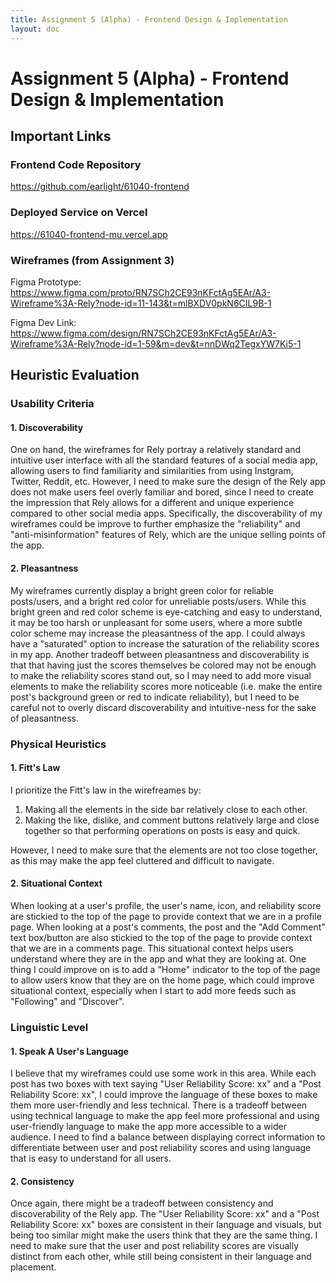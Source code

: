 ```yaml
---
title: Assignment 5 (Alpha) - Frontend Design & Implementation
layout: doc
---
```


# Assignment 5 (Alpha) - Frontend Design & Implementation

## Important Links

### Frontend Code Repository

https://github.com/earlight/61040-frontend

### Deployed Service on Vercel

https://61040-frontend-mu.vercel.app

### Wireframes (from Assignment 3)

Figma Prototype:  
https://www.figma.com/proto/RN7SCh2CE93nKFctAg5EAr/A3-Wireframe%3A-Rely?node-id=11-143&t=mlBXDV0pkN6CIL9B-1

Figma Dev Link:  
https://www.figma.com/design/RN7SCh2CE93nKFctAg5EAr/A3-Wireframe%3A-Rely?node-id=1-59&m=dev&t=nnDWq2TegxYW7Ki5-1

## Heuristic Evaluation

### Usability Criteria

#### 1. Discoverability

One on hand, the wireframes for Rely portray a relatively standard and intuitive user interface with all the standard features of a social media app, allowing users to find familiarity and similarities from using Instgram, Twitter, Reddit, etc. However, I need to make sure the design of the Rely app does not make users feel overly familiar and bored, since I need to create the impression that Rely allows for a different and unique experience compared to other social media apps. Specifically, the discoverability of my wireframes could be improve to further emphasize the "reliability" and  "anti-misinformation" features of Rely, which are the unique selling points of the app.

#### 2. Pleasantness

My wireframes currently display a bright green color for reliable posts/users, and a bright red color for unreliable posts/users. While this bright green and red color scheme is eye-catching and easy to understand, it may be too harsh or unpleasant for some users, where a more subtle color scheme may increase the pleasantness of the app. I could always have a "saturated" option to increase the saturation of the reliability scores in my app. Another tradeoff between pleasantness and discoverability is that that having just the scores themselves be colored may not be enough to make the reliability scores stand out, so I may need to add more visual elements to make the reliability scores more noticeable (i.e. make the entire post's background green or red to indicate reliability), but I need to be careful not to overly discard discoverability and intuitive-ness for the sake of pleasantness.

### Physical Heuristics

#### 1. Fitt's Law

I prioritize the Fitt's law in the wirefreames by:
1. Making all the elements in the side bar relatively close to each other.
2. Making the like, dislike, and comment buttons relatively large and close together so that performing operations on posts is easy and quick.

However, I need to make sure that the elements are not too close together, as this may make the app feel cluttered and difficult to navigate.

#### 2. Situational Context

When looking at a user's profile, the user's name, icon, and reliability score are stickied to the top of the page to provide context that we are in a profile page. When looking at a post's comments, the post and the "Add Comment" text box/button are also stickied to the top of the page to provide context that we are in a comments page. This situational context helps users understand where they are in the app and what they are looking at. One thing I could improve on is to add a "Home" indicator to the top of the page to allow users know that they are on the home page, which could improve situational context, especially when I start to add more feeds such as "Following" and "Discover".

### Linguistic Level

#### 1. Speak A User's Language

I believe that my wireframes could use some work in this area. While each post has two boxes with text saying "User Reliability Score: xx" and a "Post Reliability Score: xx", I could improve the language of these boxes to make them more user-friendly and less technical. There is a tradeoff between using technical language to make the app feel more professional and using user-friendly language to make the app more accessible to a wider audience. I need to find a balance between displaying correct information to differentiate between user and post reliability scores and using language that is easy to understand for all users.

#### 2. Consistency

Once again, there might be a tradeoff between consistency and discoverability of the Rely app. The "User Reliability Score: xx" and a "Post Reliability Score: xx" boxes are consistent in their language and visuals, but being too similar might make the users think that they are the same thing. I need to make sure that the user and post reliability scores are visually distinct from each other, while still being consistent in their language and placement.